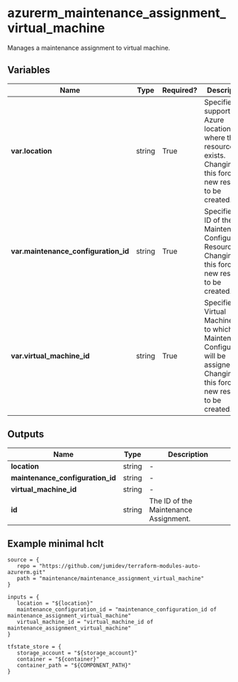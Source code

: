 # azurerm_maintenance_assignment_virtual_machine

Manages a maintenance assignment to virtual machine.

## Variables

| Name | Type | Required? |  Description |
| ---- | ---- | --------- |  ----------- |
| **var.location** | string | True | Specifies the supported Azure location where the resource exists. Changing this forces a new resource to be created. | 
| **var.maintenance_configuration_id** | string | True | Specifies the ID of the Maintenance Configuration Resource. Changing this forces a new resource to be created. | 
| **var.virtual_machine_id** | string | True | Specifies the Virtual Machine ID to which the Maintenance Configuration will be assigned. Changing this forces a new resource to be created. | 



## Outputs

| Name | Type | Description |
| ---- | ---- | --------- | 
| **location** | string  | - | 
| **maintenance_configuration_id** | string  | - | 
| **virtual_machine_id** | string  | - | 
| **id** | string  | The ID of the Maintenance Assignment. | 

## Example minimal hclt

```hcl
source = {
   repo = "https://github.com/jumidev/terraform-modules-auto-azurerm.git" 
   path = "maintenance/maintenance_assignment_virtual_machine" 
}

inputs = {
   location = "${location}" 
   maintenance_configuration_id = "maintenance_configuration_id of maintenance_assignment_virtual_machine" 
   virtual_machine_id = "virtual_machine_id of maintenance_assignment_virtual_machine" 
}

tfstate_store = {
   storage_account = "${storage_account}" 
   container = "${container}" 
   container_path = "${COMPONENT_PATH}" 
}


```